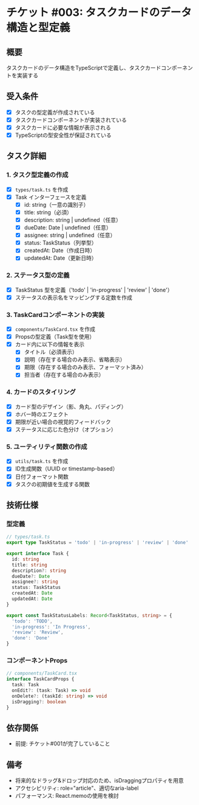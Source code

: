 # チケット #003: タスクカードのデータ構造と型定義

## 概要
タスクカードのデータ構造をTypeScriptで定義し、タスクカードコンポーネントを実装する

## 受入条件
- [x] タスクの型定義が作成されている
- [x] タスクカードコンポーネントが実装されている
- [x] タスクカードに必要な情報が表示される
- [x] TypeScriptの型安全性が保証されている

## タスク詳細

### 1. タスク型定義の作成
- [x] `types/task.ts` を作成
- [x] Task インターフェースを定義
  - [x] id: string（一意の識別子）
  - [x] title: string（必須）
  - [x] description: string | undefined（任意）
  - [x] dueDate: Date | undefined（任意）
  - [x] assignee: string | undefined（任意）
  - [x] status: TaskStatus（列挙型）
  - [x] createdAt: Date（作成日時）
  - [x] updatedAt: Date（更新日時）

### 2. ステータス型の定義
- [x] TaskStatus 型を定義（'todo' | 'in-progress' | 'review' | 'done'）
- [x] ステータスの表示名をマッピングする定数を作成

### 3. TaskCardコンポーネントの実装
- [x] `components/TaskCard.tsx` を作成
- [x] Propsの型定義（Task型を使用）
- [x] カード内に以下の情報を表示
  - [x] タイトル（必須表示）
  - [x] 説明（存在する場合のみ表示、省略表示）
  - [x] 期限（存在する場合のみ表示、フォーマット済み）
  - [x] 担当者（存在する場合のみ表示）

### 4. カードのスタイリング
- [x] カード型のデザイン（影、角丸、パディング）
- [x] ホバー時のエフェクト
- [x] 期限が近い場合の視覚的フィードバック
- [x] ステータスに応じた色分け（オプション）

### 5. ユーティリティ関数の作成
- [x] `utils/task.ts` を作成
- [x] ID生成関数（UUID or timestamp-based）
- [x] 日付フォーマット関数
- [x] タスクの初期値を生成する関数

## 技術仕様

### 型定義
```typescript
// types/task.ts
export type TaskStatus = 'todo' | 'in-progress' | 'review' | 'done'

export interface Task {
  id: string
  title: string
  description?: string
  dueDate?: Date
  assignee?: string
  status: TaskStatus
  createdAt: Date
  updatedAt: Date
}

export const TaskStatusLabels: Record<TaskStatus, string> = {
  'todo': 'TODO',
  'in-progress': 'In Progress',
  'review': 'Review',
  'done': 'Done'
}
```

### コンポーネントProps
```typescript
// components/TaskCard.tsx
interface TaskCardProps {
  task: Task
  onEdit?: (task: Task) => void
  onDelete?: (taskId: string) => void
  isDragging?: boolean
}
```

## 依存関係
- 前提: チケット#001が完了していること

## 備考
- 将来的なドラッグ&ドロップ対応のため、isDraggingプロパティを用意
- アクセシビリティ: role="article"、適切なaria-label
- パフォーマンス: React.memoの使用を検討
